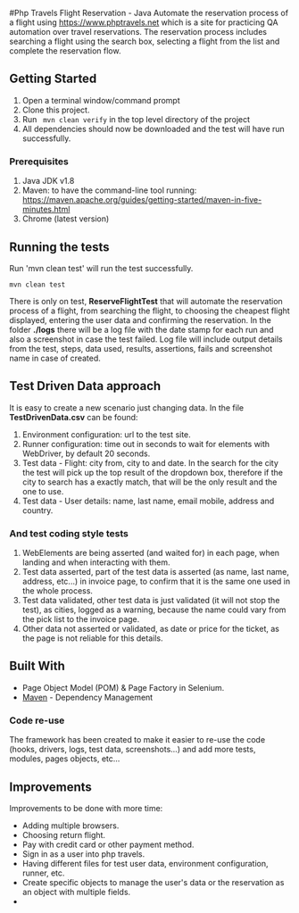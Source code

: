 #Php Travels Flight Reservation - Java
Automate the reservation process of a flight using https://www.phptravels.net which is a site for practicing QA automation over travel reservations. The reservation process includes searching a flight using the search box, selecting a flight from the list and complete the reservation flow.

## Getting Started
1. Open a terminal window/command prompt
2. Clone this project.
3. Run ``` mvn clean verify``` in the top level directory of the project 
4. All dependencies should now be downloaded and the test will have run successfully.

### Prerequisites
1. Java JDK v1.8
2. Maven: to have the command-line tool running: https://maven.apache.org/guides/getting-started/maven-in-five-minutes.html
3. Chrome (latest version)

## Running the tests
Run 'mvn clean test' will run the test successfully.
```
mvn clean test
```
There is only on test, **ReserveFlightTest** that will automate the reservation process of a flight, from searching the flight, to choosing the cheapest flight displayed, entering the user data and confirming the reservation. 
In the folder **./logs** there will be a log file with the date stamp for each run and also a screenshot in case the test failed. Log file will include output details from the test, steps, data used, results, assertions, fails and screenshot name in case of created.

## Test Driven Data approach
It is easy to create a new scenario just changing data. In the file **TestDrivenData.csv** can be found:

1. Environment configuration: url to the test site.
2. Runner configuration: time out in seconds to wait for elements with WebDriver, by default 20 seconds.
3. Test data - Flight: city from, city to and date. In the search for the city the test will pick up the top result of the dropdown box, therefore if the city to search has a exactly match, that will be the only result and the one to use.
4. Test data - User details: name, last name, email mobile, address and country.

### And test coding style tests
1. WebElements are being asserted (and waited for) in each page, when landing and when interacting with them. 
2. Test data asserted, part of the test data is asserted (as name, last name, address, etc...) in invoice page, to confirm that it is the same one used in the whole process. 
3. Test data validated, other test data is just validated (it will not stop the test), as cities, logged as a warning, because the name could vary from the pick list to the invoice page.
4. Other data not asserted or validated, as date or price for the ticket, as the page is not reliable for this details.
 
## Built With
*  Page Object Model (POM) & Page Factory in Selenium.
* [Maven](https://maven.apache.org/) - Dependency Management 

### Code re-use
The framework has been created to make it easier to re-use the code (hooks, drivers, logs, test data, screenshots...) and add more tests, modules, pages objects, etc...

## Improvements
Improvements to be done with more time:
* Adding multiple browsers.
* Choosing return flight.
* Pay with credit card or other payment method.
* Sign in as a user into php travels.
* Having different files for test user data, environment configuration, runner, etc.
* Create specific objects to manage the user's data or the reservation as an object with multiple fields. 
*
